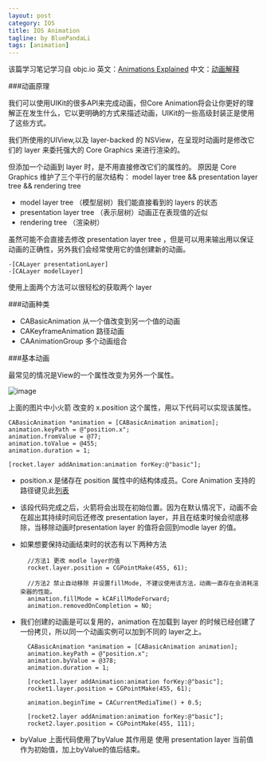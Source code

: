 ```yaml
---
layout: post
category: IOS
title: IOS Animation
tagline: by BluePandaLi
tags: [animation]
---
```


该篇学习笔记学习自 objc.io 英文：[Animations Explained](http://www.objc.io/issue-12/animations-explained.html) 中文：[动画解释](http://objccn.io/issue-12-1/)

<!--more-->

###动画原理

我们可以使用UIKit的很多API来完成动画，但Core Animation将会让你更好的理解正在发生什么，它以更明确的方式来描述动画，UIKit的一些高级封装正是使用了这些方式。

我们所使用的UIView,以及 layer-backed 的 NSView，在呈现时动画时是修改它们的 layer 来委托强大的 Core Graphics 来进行渲染的。

但添加一个动画到 layer 时，是不用直接修改它们的属性的。 原因是 Core Graphics 维护了三个平行的层次结构： model layer tree && presentation layer tree && rendering tree

* model layer tree （模型层树）我们能直接看到的 layers 的状态
* presentation layer tree （表示层树）动画正在表现值的近似
* rendering tree （渲染树）

虽然可能不会直接去修改 presentation layer tree ，但是可以用来输出用以保证动画的正确性，另外我们会经常使用它的值创建新的动画。

	-[CALayer presentationLayer]
	-[CALayer modelLayer]
使用上面两个方法可以很轻松的获取两个 layer


###动画种类

*	CABasicAnimation 	 	  	  	从一个值改变到另一个值的动画
*	CAKeyframeAnimation	 			路径动画		
*	CAAnimationGroup 				多个动画组合

###基本动画

最常见的情况是View的一个属性改变为另外一个属性。

![image](http://img.objccn.io/issue-12/rocket-linear.gif)


上面的图片中小火箭 改变的 x.position 这个属性，用以下代码可以实现该属性。

	CABasicAnimation *animation = [CABasicAnimation animation];
	animation.keyPath = @"position.x";
	animation.fromValue = @77;
	animation.toValue = @455;
	animation.duration = 1;

	[rocket.layer addAnimation:animation forKey:@"basic"];

* position.x 是储存在 position 属性中的结构体成员。Core Animation 支持的路径键见此[列表](https://developer.apple.com/library/ios/documentation/Cocoa/Conceptual/CoreAnimation_guide/Key-ValueCodingExtensions/Key-ValueCodingExtensions.html)
* 该段代码完成之后，火箭将会出现在初始位置。因为在默认情况下，动画不会在超出其持续时间后还修改 presentation layer，并且在结束时候会彻底移除，当移除动画时presentation layer 的值将会回到modle layer 的值。
* 如果想要保持动画结束时的状态有以下两种方法

		//方法1 更改 modle layer的值
		rocket.layer.position = CGPointMake(455, 61);
		
		//方法2 禁止自动移除 并设置fillMode, 不建议使用该方法，动画一直存在会消耗渲染器的性能。
		animation.fillMode = kCAFillModeForward;
		animation.removedOnCompletion = NO;
* 我们创建的动画是可以复用的，animation 在加载到 layer 的时候已经创建了一份拷贝，所以同一个动画实例可以加到不同的 layer之上。


		CABasicAnimation *animation = [CABasicAnimation animation];
		animation.keyPath = @"position.x";
		animation.byValue = @378;
		animation.duration = 1;

		[rocket1.layer addAnimation:animation forKey:@"basic"];
		rocket1.layer.position = CGPointMake(455, 61);

		animation.beginTime = CACurrentMediaTime() + 0.5;

		[rocket2.layer addAnimation:animation forKey:@"basic"];
		rocket2.layer.position = CGPointMake(455, 111);
* byValue 上面代码使用了byValue 其作用是 使用 presentation layer 当前值作为初始值，加上byValue的值后结束。


